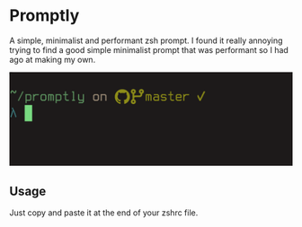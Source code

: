 # Promptly
A simple, minimalist and performant zsh prompt. I found it really annoying trying to find a good simple minimalist prompt that was performant so I had ago at making my own.

![promptly image](promptly.png)

## Usage
Just copy and paste it at the end of your zshrc file.

<!-- START:zshrc -->
```zsh
```
<!-- END:zshrc -->
